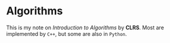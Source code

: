 # Algorithms
This is my note on *Introduction to Algorithms* by **CLRS**. Most are implemented by `C++`, but some are also in `Python`.
